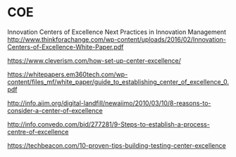 # COE

Innovation Centers of Excellence
Next Practices in Innovation Management
http://www.thinkforachange.com/wp-content/uploads/2016/02/Innovation-Centers-of-Excellence-White-Paper.pdf


https://www.cleverism.com/how-set-up-center-excellence/

https://whitepapers.em360tech.com/wp-content/files_mf/white_paper/guide_to_establishing_center_of_excellence_0.pdf

http://info.aiim.org/digital-landfill/newaiimo/2010/03/10/8-reasons-to-consider-a-center-of-excellence

http://info.convedo.com/bid/277281/9-Steps-to-establish-a-process-centre-of-excellence

https://techbeacon.com/10-proven-tips-building-testing-center-excellence
